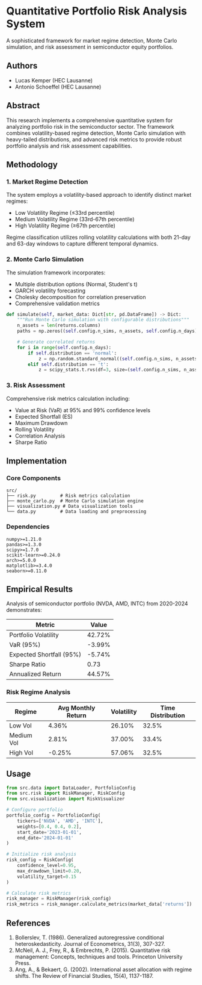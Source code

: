 # Quantitative Portfolio Risk Analysis System

A sophisticated framework for market regime detection, Monte Carlo simulation, and risk assessment in semiconductor equity portfolios.

## Authors
- Lucas Kemper (HEC Lausanne)
- Antonio Schoeffel (HEC Lausanne)

## Abstract

This research implements a comprehensive quantitative system for analyzing portfolio risk in the semiconductor sector. The framework combines volatility-based regime detection, Monte Carlo simulation with heavy-tailed distributions, and advanced risk metrics to provide robust portfolio analysis and risk assessment capabilities.

## Methodology

### 1. Market Regime Detection

The system employs a volatility-based approach to identify distinct market regimes:
- Low Volatility Regime (≤33rd percentile)
- Medium Volatility Regime (33rd-67th percentile)
- High Volatility Regime (≥67th percentile)

Regime classification utilizes rolling volatility calculations with both 21-day and 63-day windows to capture different temporal dynamics.

### 2. Monte Carlo Simulation

The simulation framework incorporates:
- Multiple distribution options (Normal, Student's t)
- GARCH volatility forecasting
- Cholesky decomposition for correlation preservation
- Comprehensive validation metrics

```python
def simulate(self, market_data: Dict[str, pd.DataFrame]) -> Dict:
    """Run Monte Carlo simulation with configurable distributions"""
    n_assets = len(returns.columns)
    paths = np.zeros((self.config.n_sims, n_assets, self.config.n_days))

    # Generate correlated returns
    for i in range(self.config.n_days):
        if self.distribution == 'normal':
            z = np.random.standard_normal((self.config.n_sims, n_assets))
        elif self.distribution == 't':
            z = scipy_stats.t.rvs(df=3, size=(self.config.n_sims, n_assets))
```

### 3. Risk Assessment

Comprehensive risk metrics calculation including:
- Value at Risk (VaR) at 95% and 99% confidence levels
- Expected Shortfall (ES)
- Maximum Drawdown
- Rolling Volatility
- Correlation Analysis
- Sharpe Ratio

## Implementation

### Core Components
```
src/
├── risk.py         # Risk metrics calculation
├── monte_carlo.py  # Monte Carlo simulation engine
├── visualization.py # Data visualization tools
└── data.py         # Data loading and preprocessing
```

### Dependencies
```
numpy>=1.21.0
pandas>=1.3.0
scipy>=1.7.0
scikit-learn>=0.24.0
arch>=5.0.0
matplotlib>=3.4.0
seaborn>=0.11.0
```

## Empirical Results

Analysis of semiconductor portfolio (NVDA, AMD, INTC) from 2020-2024 demonstrates:

| Metric | Value |
|--------|-------|
| Portfolio Volatility | 42.72% |
| VaR (95%) | -3.99% |
| Expected Shortfall (95%) | -5.74% |
| Sharpe Ratio | 0.73 |
| Annualized Return | 44.57% |

### Risk Regime Analysis

| Regime | Avg Monthly Return | Volatility | Time Distribution |
|--------|-------------------|------------|-------------------|
| Low Vol | 4.36% | 26.10% | 32.5% |
| Medium Vol | 2.81% | 37.00% | 33.4% |
| High Vol | -0.25% | 57.06% | 32.5% |

## Usage

```python
from src.data import DataLoader, PortfolioConfig
from src.risk import RiskManager, RiskConfig
from src.visualization import RiskVisualizer

# Configure portfolio
portfolio_config = PortfolioConfig(
    tickers=['NVDA', 'AMD', 'INTC'],
    weights=[0.4, 0.4, 0.2],
    start_date='2023-01-01',
    end_date='2024-01-01'
)

# Initialize risk analysis
risk_config = RiskConfig(
    confidence_level=0.95,
    max_drawdown_limit=0.20,
    volatility_target=0.15
)

# Calculate risk metrics
risk_manager = RiskManager(risk_config)
risk_metrics = risk_manager.calculate_metrics(market_data['returns'])
```

## References

1. Bollerslev, T. (1986). Generalized autoregressive conditional heteroskedasticity. Journal of Econometrics, 31(3), 307-327.
2. McNeil, A. J., Frey, R., & Embrechts, P. (2015). Quantitative risk management: Concepts, techniques and tools. Princeton University Press.
3. Ang, A., & Bekaert, G. (2002). International asset allocation with regime shifts. The Review of Financial Studies, 15(4), 1137-1187.